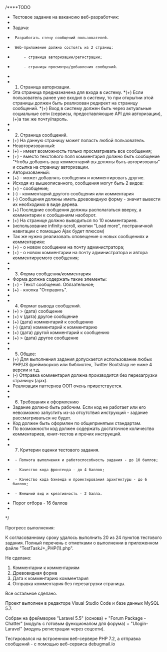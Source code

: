 /****TODO
 * Тестовое задание на вакансию веб-разработчик:
 *
 * Задача:
 *      Разработать стену сообщений пользователей.
 *      Web-приложение должно состоять из 2 страниц:
 *          - страница авторизации/регистрации;
 *          - страницы просмотра/добавления сообщений.
 *
 * 1) Страница авторизации.
 * Эта страница предназначена для входа в систему.
 *(+) Если пользователь ранее уже входил в систему, то при открытии этой страницы должен быть реализован редирект на страницу сообщений.
 *(+) Вход в систему должен быть через актуальные социальные сети (сервисы, предоставляющие API для авторизации), (+)а так же почту/пароль.
 *
 * 2) Страница сообщений.
 * (+) На данную страницу может попасть любой пользователь.
 * Неавторизованный:
 * (+)  - имеет возможность только просматривать все сообщения;
 * (+)  - вместо текстового поля комментария должно быть сообщение "Чтобы добавить ваш комментарий вы должны быть авторизованы" и ссылка на страницу авторизации.
 * Авторизованный:
 * (+)  - может добавлять сообщения и комментировать другие.
 * Исходя из вышеописанного, сообщения могут быть 2 видов:
 * (+)  - сообщение;
 * (-)  - комментарий другого сообщения или комментария
 * (-) Сообщения должны иметь древовидную форму - значит вывести их необходимо в виде дерева.
 * (+) Последние сообщения должны располагаться вверху, а комментарии к сообщениям наоборот.
 * (+) На странице должно выводиться по 10 комментариев.
 * (использование infinity-scroll, кнопки "Load more", постраничной навигации с помощью Ajax будет плюсом)
 * Так же нужно реализовать оповещение о новых сообщениях и комментариях:
 * (+)  - о новом сообщении на почту администратора;
 * (+)  - о новом комментарии на почту администратора и автора комментируемого сообщения;
 *
 * 3) Форма сообщения/комментария
 * Форма должна содержать такие элементы:
 * (+)   - Текст сообщения. Обязательное;
 * (+)   - кнопка "Отправить".
 *
 * 4) Формат вывода сообщений.
 * (+)   > (дата) сообщение
 * (+)   v (дата) другое сообщение
 * (+)       (дата) комментарий к сообщению
 * (-)           (дата) комментарий к комментарию
 * (+)       (дата) другой комментарий к сообщению
 * (+)  > (дата) другое сообщение
 *
 * 5) Общее:
 * (+) Для выполнения задания допускается использование любых PHP/JS фреймворков или библиотек, Twitter Bootstrap не ниже 4 версии и т.д.
 * (-) Отправка комментария должна производится без перезагрузки страницы (ajax).
 * Реализация паттернов ООП очень приветствуется.
 *
 * 6) Требования к оформлению
 * Задание должно быть рабочим. Если код не работает или его невозможно запустить из-за отсутствия инструкций - задание рассматриваться не будет.
 * Код должен быть оформлен по общепринятым стандартам.
 * По возможности код должен содержать достаточное количество комментариев, юнит-тестов и прочих инструкций.
 *
 * 7) Критерии оценки тестового задания.
 *      - Полнота выполнения и работоспособность задания - до 10 баллов;
 *      - Качество кода фронтенда - до 4 баллов;
 *      - Качество кода бэкенда и проектирования архитектуры - до 6 баллов;
 *      - Внешний вид и креативность - 2 балла.
 *  Порог отбора - 16 баллов
 *
 */
 
Прогресс выполнения:

К согласованному сроку удалось выполнить 20 из 24 пунктов тестового задания.
Полный перечень с отметками о выполнении в приложенном файле "TestTaskJ+_PHP(1).php".

Не сделано:
1. Комментарии к комментариям
2. Древовидная форма
3. Дата к комментарию комментария
4. Отправка комментария без перезагрузки страницы.

Все остальное сделано.

Проект выполнен в редакторе Visual Studio Code и базе данных MySQL 5.7.

Собран на фреймворке "Laravel 5.5" (основа) + "Forum Package - Chatter" (модуль с готовым функционалом для форума) + "Ulogin-Laravel" (модуль регистрации через соцсети).

Тестировался на встроенном веб-сервере PHP 7.2, а отправка сообщений - с помощью веб-сервиса debugmail.io
